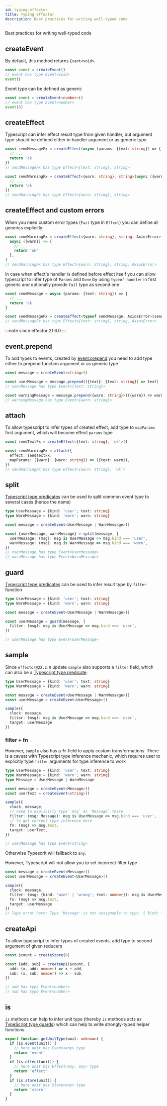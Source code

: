 ```yaml
---
id: typing-effector
title: Typing effector
description: Best practices for writing well-typed code
---
```


Best practices for writing well-typed code

## createEvent

By default, this method returns `Event<void>`.

```typescript
const event = createEvent()
// event has type Event<void>
event()
```

Event type can be defined as generic

```typescript
const event = createEvent<number>()
// event has type Event<number>
event(0)
```

## createEffect

Typescript can infer effect result type from given handler, but argument type should be defined either in handler argument or as generic type

```typescript
const sendMessageFx = createEffect(async (params: {text: string}) => {
  // ...
  return 'ok'
})
// sendMessageFx has type Effect<{text: string}, string>

const sendWarningFx = createEffect<{warn: string}, string>(async ({warn}) => {
  // ...
  return 'ok'
})
// sendWarningFx has type Effect<{warn: string}, string>
```

## createEffect and custom errors

When you need custom error types (`Fail` type in `Effect`) you can define all generics explicitly:

```typescript
const sendWarningFx = createEffect<{warn: string}, string, AxiosError>(
  async ({warn}) => {
    // ...
    return 'ok'
  },
)
// sendWarningFx has type Effect<{warn: string}, string, AxiosError>
```

In case when effect's handler is defined before effect itself you can allow typescript to infer type of `Params` and `Done` by using `typeof handler` in first generic and optionally provide `Fail` type as second one

```typescript
const sendMessage = async (params: {text: string}) => {
  // ...
  return 'ok'
}

const sendMessageFx = createEffect<typeof sendMessage, AxiosError>(sendMessage)
// sendMessageFx has type Effect<{text: string}, string, AxiosError>
```

:::note since
effector 21.6.0
:::

## event.prepend

To add types to events, created by [event.prepend](../api/effector/Event.md#prependfn) you need to add type either to prepend function argument or as generic type

```typescript
const message = createEvent<string>()

const userMessage = message.prepend(({text}: {text: string}) => text)
// userMessage has type Event<{text: string}>

const warningMessage = message.prepend<{warn: string}>(({warn}) => warn)
// warningMessage has type Event<{warn: string}>
```

## attach

To allow typescript to infer types of created effect, add type to `mapParams` first argument, which will become effect `params` type

```typescript
const sendTextFx = createEffect<{text: string}, 'ok'>()

const sendWarningFx = attach({
  effect: sendTextFx,
  mapParams: ({warn}: {warn: string}) => ({text: warn}),
})
// sendWarningFx has type Effect<{warn: string}, 'ok'>
```

## split

[Typescript type predicates](https://www.typescriptlang.org/docs/handbook/advanced-types.html#using-type-predicates) can be used to split common event type to several cases (hence the name)

```typescript
type UserMessage = {kind: 'user'; text: string}
type WarnMessage = {kind: 'warn'; warn: string}

const message = createEvent<UserMessage | WarnMessage>()

const {userMessage, warnMessage} = split(message, {
  userMessage: (msg): msg is UserMessage => msg.kind === 'user',
  warnMessage: (msg): msg is WarnMessage => msg.kind === 'warn',
})
// userMessage has type Event<UserMessage>
// warnMessage has type Event<WarnMessage>
```

## guard

[Typescript type predicates](https://www.typescriptlang.org/docs/handbook/advanced-types.html#using-type-predicates) can be used to infer result type by `filter` function

```typescript
type UserMessage = {kind: 'user'; text: string}
type WarnMessage = {kind: 'warn'; warn: string}

const message = createEvent<UserMessage | WarnMessage>()

const userMessage = guard(message, {
  filter: (msg): msg is UserMessage => msg.kind === 'user',
})

// userMessage has type Event<UserMessage>
```

## sample
Since `effector@22.2.0` update `sample` also supports a `filter` field, which can also be a [Typescript type predicate](https://www.typescriptlang.org/docs/handbook/advanced-types.html#using-type-predicates).

```typescript
type UserMessage = {kind: 'user'; text: string}
type WarnMessage = {kind: 'warn'; warn: string}

const message = createEvent<UserMessage | WarnMessage>()
const userMessage = createEvent<UserMessage>()

sample({
  clock: message,
  filter: (msg): msg is UserMessage => msg.kind === 'user',
  target: userMessage
})
```

### filter + fn

However, `sample` also has a `fn` field to apply custom transformations.
There is a caveat with Typescript type inference mechanic, which requires user to explicitly type `filter` arguments for type inference to work

```typescript
type UserMessage = {kind: 'user'; text: string}
type WarnMessage = {kind: 'warn'; warn: string}
type Message = UserMessage | WarnMessage

const message = createEvent<Message>()
const userText = createEvent<string>()

sample({
  clock: message,
  // need to explicitly type `msg` as `Message` there
  filter: (msg: Message): msg is UserMessage => msg.kind === 'user',
  // to get correct type inference here
  fn: (msg) => msg.text,
  target: userText,
})

// userMessage has type Event<string>
```
Otherwise Typescrit will fallback to `any`.

However, Typescript will not allow you to set incorrect filter type
```typescript
const message = createEvent<Message>()
const userMessage = createEvent<UserMessage>()

sample({
  clock: message,
  filter: (msg: {kind: 'user' | 'wrong'; text: number}): msg is UserMessage => msg.kind === 'user',
  fn: (msg) => msg.text,
  target: userMessage
})
// Type error here: Type 'Message' is not assignable to type '{ kind: "user" | "wrong"; text: number; }'.
```


## createApi

To allow typescript to infer types of created events, add type to second argument of given reducers

```typescript
const $count = createStore(0)

const {add, sub} = createApi($count, {
  add: (x, add: number) => x + add,
  sub: (x, sub: number) => x - sub,
})

// add has type Event<number>
// sub has type Event<number>
```

## is

`is` methods can help to infer unit type (thereby `is` methods acts as [TypeScript type guards](https://www.typescriptlang.org/docs/handbook/advanced-types.html#type-guards-and-differentiating-types)) which can help to write strongly-typed helper functions

```typescript
export function getUnitType(unit: unknown) {
  if (is.event(unit)) {
    // here unit has Event<any> type
    return 'event'
  }
  if (is.effect(unit)) {
    // here unit has Effect<any, any> type
    return 'effect'
  }
  if (is.store(unit)) {
    // here unit has Store<any> type
    return 'store'
  }
}
```
